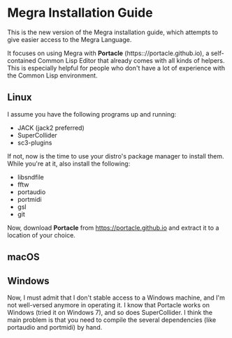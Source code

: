 # Megra Installation Guide

This is the new version of the Megra installation guide, which attempts to give easier access to
the Megra Language.

It focuses on using Megra with **Portacle** (https:://portacle.github.io), a self-contained Common Lisp
Editor that already comes with all kinds of helpers. This is especially helpful for people who don't have
a lot of experience with the Common Lisp environment.

## Linux
I assume you have the following programs up and running: 

* JACK (jack2 preferred)
* SuperCollider
* sc3-plugins

If not, now is the time to use your distro's package manager to install them. While you're at it,
also install the following:

* libsndfile
* fftw
* portaudio 
* portmidi
* gsl
* git

Now, download **Portacle** from https://portacle.github.io and extract it to a location of your choice.

## macOS



## Windows
Now, I must admit that I don't stable access to a Windows machine, and I'm not well-versed anymore 
in operating it. I know that Portacle works on Windows (tried it on Windows 7), and so does SuperCollider.
I think the main problem is that you need to compile the several dependencies (like portaudio and portmidi)
by hand. 
